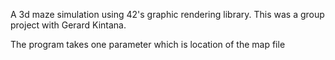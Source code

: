 A 3d maze simulation using 42's graphic rendering library. This was a group project with Gerard Kintana.

The program takes one parameter which is location of the map file
